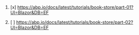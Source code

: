 1. [x] https://abp.io/docs/latest/tutorials/book-store/part-01?UI=Blazor&DB=EF

2. [ ] https://abp.io/docs/latest/tutorials/book-store/part-02?UI=Blazor&DB=EF
